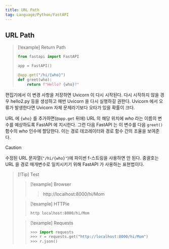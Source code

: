 ```yaml
---
title: URL Path
tag: Language/Python/FastAPI
---
```


## URL Path

> [!example] Return Path
>
> ```python
> from fastapi import FastAPI
>
> app = FastAPI()
>
> @app.get("/hi/{who}")
> def greet(who):
>     return f"Hello? {who}?"
> ```

편집기에서 이 변경 사항을 저장하면 Uvicorn 이 다시 시작된다. 다시 시작하지 않을 경우 hello2.py 등을 생성하고 매번 Uvicorn 을 다시 실행하길 권한다. Uvicorn 에서 오류가 발생한다면 Uvicorn 자체 문제라기보다 오타가 있을 확률이 크다.

URL 에 `{who}` 를 추가하면(`@app.get` 뒤에) URL 의 해당 위치에 <var>who</var> 라는 이름의 변수를 예상하도록 FastAPI 에 지시한다. 그런 다음 FastAPI 는 이 변수를 다음 `greet()` 함수의 <var>who</var> 인수에 할당한다. 이는 경로 데코레이터와 경로 함수 간의 조율을 보여준다.

> [!Caution]
> 수정된 URL 문자열(`"/hi/{who}"`)에 파이썬 f-스트링을 사용하면 안 된다. 중괄호는 URL 을 경로 매개변수로 일치시키기 위해 FastAPI 가 사용하는 표현법이다.

> [!Tip] Test
>
> > [!example] Browser
> >
> > > http://localhost:8000/hi/Mom
>
> > [!example] HTTPie
> >
> > ```zsh
> > http localhost:8000/hi/Mom
> > ```
>
> > [!example] Requests
> >
> > ```python
> > >>> import requests
> > >>> r = requests.get("http://localhost:8000/hi/Mom")
> > >>> r.json()
> > ```
